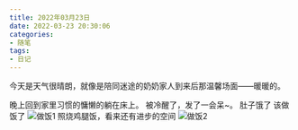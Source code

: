 ```yaml
---
title: 2022年03月23日
date: 2022-03-23 20:30:06
categories:
- 随笔
tags:
- 日记
---
```


今天是天气很晴朗，就像是陪同迷途的奶奶家人到来后那温馨场面——暖暖的。

晚上回到家里习惯的慵懒的躺在床上。
被冷醒了，发了一会呆~。 肚子饿了
该做饭了
![做饭1](https://gitee.com/feizudefanfan/feizhufanfan_image/raw/master/blog/P20323-213102.jpg)
照烧鸡腿饭，看来还有进步的空间
![做饭2](https://gitee.com/feizudefanfan/feizhufanfan_image/raw/master/blog/P20323-213102.jpg)
